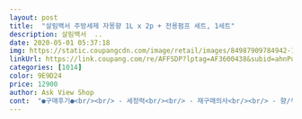 ```yaml
---
layout: post 
title:  "살림백서 주방세제 자몽향 1L x 2p + 전용펌프 세트, 1세트" 
description: 살림백서  ..
date: 2020-05-01 05:37:18 
img: https://static.coupangcdn.com/image/retail/images/84987909784942-1c122e14-0fd1-433d-b18a-381217f8bee6.jpg 
linkUrl: https://link.coupang.com/re/AFFSDP?lptag=AF3600438&subid=ahnPublicAsk&pageKey=242585775&itemId=770399092&vendorItemId=4945199181&traceid=V0-113-6678a0cfb2b8c517 
categories: [1014] 
color: 9E9D24 
price: 12900 
author: Ask View Shop 
cont:  "●구매후기●<br/><br/> - 세정력<br/><br/> - 재구매의사<br/><br/> - 향/색소<br/><br/> -성분<br/>1리터 두갠데 가격도 저렴하고 펌프도있어서 한통 다쓰면 펌프만 바꿔끼면 되서 편할거같아요<br/>거품도 잘나서 펌핑하고 밥그릇, 접시 한번에 다 끝냈어요.<br/><br/>고무장갑을 껴야한다지만 바빠서 맨손으로 하는데 설거지 다하고 나서 손 건조하거나 그런건 없어서 굳입니다.<br/><br/>다 쓰면 또 구입해서 쓰려구요!<br/>다음에도 재구매할거예요.<br/><br/>색소가 없고 향은 천연 자몽향만 살짝 나서 더 안심돼요.<br/><br/>식기세정력 좋고 마무리감이 깔끔해요.<br/><br/>용량이 2키로인데 천연인거 감안하면 다른 주방세제보다 비싼것도 아니네요.<br/><br/>이게 보니까 과일이랑 야채도 닦을수있다고해서 뭔가 좀 더 믿음이 가더라고요.<br/><br/>일반 가정집에 두 세대로 나뉘어 살아서 세제를 어마어마하게 쓰는데 그렇다고 또 자렴한 세제 리필두고 쓰니 잘 안닦이더라구요.<br/> 확실히 좋은 세제만 찾게되고 가격도 비싸지더군요.<br/> 그러던 차에 생활백서 제품이 좋다고 입소문이 나서 구매했는데 일단 용량은 완전 맘에 들었어요.<br/> 용량도 용량만 세정력 정말 중요한데 기름 많이 묻은 삼겹살먹은 프라이팬이 대박.<br/> 잘닦이더라구요.<br/> 제가 원래 쓰던 제품은 슈***이었는데요.<br/> 가성비 이게 훨씬좋아요.<br/> 깔끔한 디자인까지 무난무난한 편, 대신에 아쉬운게 한가지있다면 펌프가 하나라는것? 펌프 두개 주시면 더 좋을것같아요.<br/> 저같이 나눠써 쓰려고 주문한 집에는필요헤요 ㅠ.<br/>그래도 제품세정력이 진짜 좋아서 만족합니다.<br/><br/>주방세제 다 써서 뭐가 좋나 찾아보다가 살림백서 주방세제있길래 구매했어요.<br/><br/>주방세제는 마트에서 저렴한 것만 쓰다가 천연세제도 써보고싶어서 구매해봤어요.<br/><br/>코코넛오일과 포도당 계면활성제로 더 추가된게 구연산, 소금, 자몽추출물 등 정도라 과일 씻을때도 안심하고 씻을수 있을거 같아요.<br/> 사진 참조해주세요.<br/><br/>향도 자몽향이라 설거지할때 좋았어요.<br/><br/>" 
---
```

